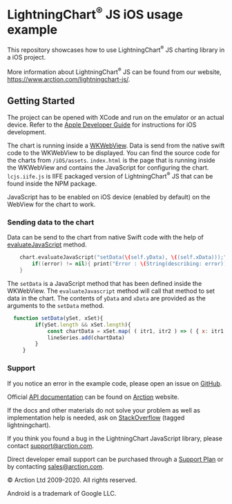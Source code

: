 # LightningChart<sup>&#174;</sup> JS iOS usage example

This repository showcases how to use LightningChart<sup>&#174;</sup> JS charting library in a iOS project.

More information about LightningChart<sup>&#174;</sup> JS can be found from our website, https://www.arction.com/lightningchart-js/.

## Getting Started

The project can be opened with XCode and run on the emulator or an actual device. Refer to the [Apple Developer Guide][0] for instructions for iOS development.

The chart is running inside a [WKWebView][1]. Data is send from the native swift code to the WKWebView to be displayed.
You can find the source code for the charts from `/iOS/assets`. `index.html` is the page that is running inside the WKWebView and contains the JavaScript for configuring the chart.
`lcjs.iife.js` is IIFE packaged version of LightningChart<sup>&#174;</sup> JS that can be found inside the NPM package.

JavaScript has to be enabled on iOS device (enabled by default) on the WebView for the chart to work.

### Sending data to the chart

Data can be send to the chart from native Swift code with the help of [evaluateJavaScript][2] method.

```swift
    chart.evaluateJavaScript("setData(\(self.yData), \((self.xData)));") { (any, error) in
        if((error) != nil){ print("Error : \(String(describing: error))")}
    }
```

The `setData` is a JavaScript method that has been defined inside the WKWebView. The `evaluateJavascript` method will call that method to set data in the chart. The contents of `yData` and `xData`  are provided as the arguments to the `setData` method.

```js
  function setData(ySet, xSet){
         if(ySet.length && xSet.length){
             const chartData = xSet.map( ( itr1, itr2 ) => ( { x: itr1, y: ySet[itr2] } ) )
             lineSeries.add(chartData)
         }
     }
```


### Support

If you notice an error in the example code, please open an issue on [GitHub][3].

Official [API documentation][4] can be found on [Arction][5] website.

If the docs and other materials do not solve your problem as well as implementation help is needed, ask on [StackOverflow][6] (tagged lightningchart).

If you think you found a bug in the LightningChart JavaScript library, please contact support@arction.com.

Direct developer email support can be purchased through a [Support Plan][7] or by contacting sales@arction.com.

© Arction Ltd 2009-2020. All rights reserved.

Android is a trademark of Google LLC.

[0]: https://developer.apple.com/swift/resources/
[1]: https://developer.apple.com/documentation/webkit/wkwebview
[2]: https://developer.apple.com/documentation/webkit/wkwebview/1415017-evaluatejavascript
[3]: https://github.com/Arction/lcjs-ios-template/issues
[4]: https://www.arction.com/lightningchart-js-api-documentation
[5]: https://www.arction.com
[6]: https://stackoverflow.com/questions/tagged/lightningchart
[7]: https://www.arction.com/support-services/
